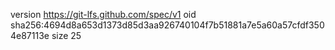 version https://git-lfs.github.com/spec/v1
oid sha256:4694d8a653d1373d85d3aa926740104f7b51881a7e5a60a57cfdf3504e87113e
size 25
